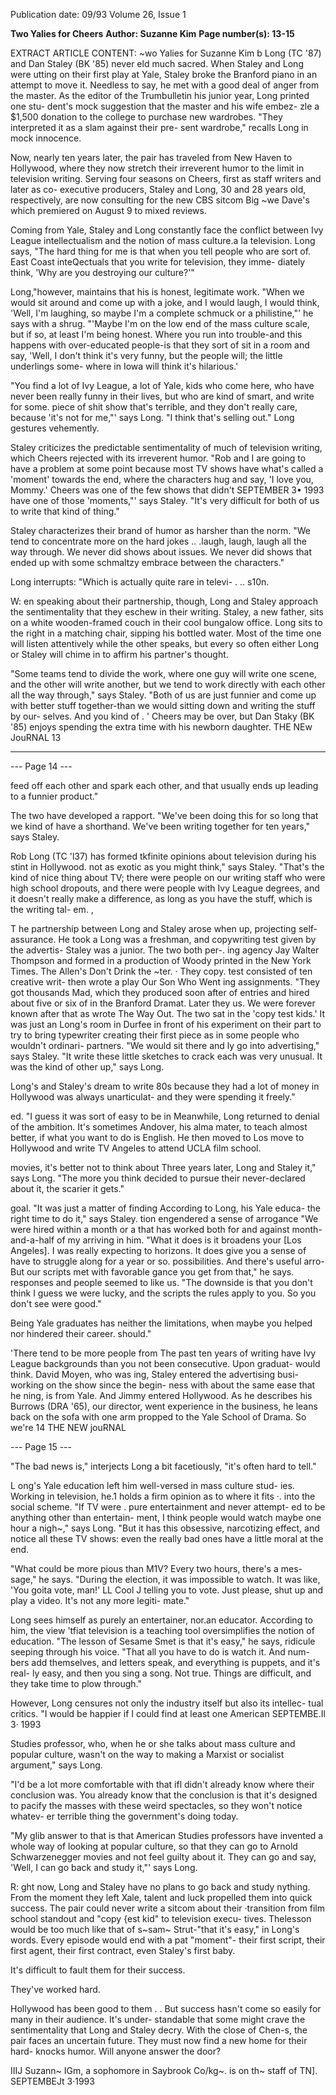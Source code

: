 Publication date: 09/93
Volume 26, Issue 1

**Two Yalies for Cheers**
**Author: Suzanne Kim**
**Page number(s): 13-15**

EXTRACT ARTICLE CONTENT:
~wo Yalies for 
Suzanne Kim 
b Long (TC '87) and Dan Staley (BK '85) never 
eld much sacred. When Staley and Long were 
utting on their first play at Yale, Staley broke the 
Branford piano in an attempt to move it. Needless to say, he 
met with a good deal of anger from the master. As the editor 
of the Trumbulletin his junior year, Long printed one stu-
dent's mock suggestion that the master and his wife embez-
zle a $1,500 donation to the college to purchase new 
wardrobes. "They interpreted it as a slam against their pre-
sent wardrobe," recalls Long in mock innocence. 

Now, nearly ten years later, the pair has traveled from 
New Haven to Hollywood, where they now stretch their 
irreverent humor to the limit in television writing. Serving 
four seasons on Cheers, first as staff writers and later as co-
executive producers, Staley and Long, 30 and 28 years old, 
respectively, are now consulting for the new CBS sitcom Big 
~we Dave's which premiered on August 9 to mixed reviews. 

Coming from Yale, Staley and Long constantly face the 
conflict between Ivy League intellectualism and the notion 
of mass culture.a Ia television. Long says, "The hard thing 
for me is that when you tell people who are sort of. East 
Coast inteQectuals that you write for television, they imme-
diately think, 'Why are you destroying our culture?'" 

Long,"however, maintains that his is honest, legitimate 
work. "When we would sit around and come up with a joke, 
and I would laugh, I would think, 'Well, I'm laughing, so 
maybe I'm a complete schmuck or a philistine,"' he says with 
a shrug. "'Maybe I'm on the low end of the mass culture 
scale, but if so, at least I'm being honest. Where you run into 
trouble-and this happens with over-educated people-is 
that they sort of sit in a room and say, 'Well, I don't think it's 
very funny, but the people will; the little underlings some-
where in Iowa will think it's hilarious.' 

"You find a lot of Ivy League, a lot of Yale, kids who 
come here, who have never been really funny in their lives, 
but who are kind of smart, and write for some. piece of shit 
show that's terrible, and they don't really care, because 'it's 
not for me,"' says Long. "I think that's selling out." Long 
gestures vehemently. 

Staley criticizes the predictable sentimentality of much 
of television writing, which Cheers rejected with its irreverent 
humor. "Rob and I are going to have a problem at some 
point because most TV shows have what's called a 'moment' 
towards the end, where the characters hug and say, 'I love 
you, Mommy.' Cheers was one of the few shows that didn't 
SEPTEMBER 3• 1993 
have one of those 'moments,"' says Staley. "It's very difficult 
for both of us to write that kind of thing." 

Staley characterizes their brand of humor as harsher 
than the norm. "We tend to concentrate more on the hard 
jokes .. .laugh, laugh, laugh all the way through. We never did 
shows about issues. We never did shows that ended up with 
some schmaltzy embrace between the characters." 

Long interrupts: "Which is actually quite rare in televi-
. .. 
s10n. 

W:
en speaking about their partnership, though, 
Long and Staley approach the sentimentality that 
they eschew in their writing. Staley, a new father, 
sits on a white wooden-framed couch in their cool bungalow 
office. Long sits to the right in a matching chair, sipping his 
bottled water. Most of the time one will listen attentively 
while the other speaks, but every so often either Long or 
Staley will chime in to affirm his partner's thought. 

"Some teams tend to divide the work, where one guy 
will write one scene, and the other will write another, but we 
tend to work directly with each other all the way through," 
says Staley. "Both of us are just funnier and come up with 
better stuff together-than we 
would sitting down and 
writing the stuff by our-
selves. And you kind of 
. 
' 
Cheers may be over, but Dan Staky (BK '85) enjoys spending 
the extra time with his newborn daughter. 
THE NEw JouRNAL 13 


---

--- Page 14 ---

feed off each other and spark 
each other, and that usually ends 
up leading to a funnier product." 

The two have developed a 
rapport. "We've been doing this 
for so long that we kind of have 
a shorthand. We've been writing 
together for ten years," says 
Staley. 

Rob Long (TC 'l37) has formed tkfinite opinions about 
television during his stint in Hollywood. 
not as exotic as you might think," 
says Staley. "That's the kind of 
nice thing about TV; there were 
people on our writing staff who 
were high school dropouts, and 
there were people with Ivy League 
degrees, and it doesn't really make 
a difference, as long as you have 
the stuff, which is the writing tal-
em. , 

T
he partnership between 
Long and Staley arose when 
up, projecting self-assurance. He took a 
Long was a freshman, and 
copywriting test given by the advertis-
Staley was a junior. The two both per-. 
ing agency Jay Walter Thompson and 
formed in a production of Woody 
printed in the New York Times. The 
Allen's Don't Drink the ~ter. · They 
copy. test consisted of ten creative writ-
then wrote a play Our Son Who Went 
ing assignments. "They got thousands 
Mad, which they produced soon after 
of entries and hired about five or six of 
in the Branford Dramat. Later they 
us. We were forever known after that as 
wrote The Way Out. The two sat in 
the 'copy test kids.' It was just an 
Long's room in Durfee in front of his 
experiment on their part to try to bring 
typewriter creating their first piece as 
in some people who wouldn't ordinari-
partners. "We would sit there and 
ly go into advertising," says Staley. "It 
write these little sketches to crack each 
was very unusual. It was the kind of 
other up," says Long. 

Long's and Staley's dream to write 
80s because they had a lot of money 
in Hollywood was always unarticulat-
and they were spending it freely." 

ed. "I guess it was sort of easy to be in 
Meanwhile, Long returned to 
denial of the ambition. It's sometimes 
Andover, his alma mater, to teach 
almost better, if what you want to do is 
English. He then moved to Los 
move to Hollywood and write TV 
Angeles to attend UCLA film school. 

movies, it's better not to think about 
Three years later, Long and Staley 
it," says Long. "The more you think 
decided to pursue their never-declared 
about it, the scarier it gets." 

goal. "It was just a matter of finding 
According to Long, his Yale educa-
the right time to do it," says Staley. 
tion engendered a sense of arrogance 
"We were hired within a month or a 
that has worked both for and against 
month-and-a-half of my arriving in 
him. "What it does is it broadens your 
[Los Angeles]. I was really expecting to 
horizons. It does give you a sense of 
have to struggle along for a year or so. 
possibilities. And there's useful arro-
But our scripts met with favorable 
gance you get from that," he says. 
responses and people seemed to like us. 
"The downside is that you don't think 
I guess we were lucky, and the scripts 
the rules apply to you. So you don't see 
were good." 

Being Yale graduates has neither 
the limitations, when maybe you 
helped nor hindered their career. 
should." 

'There tend to be more people from 
The past ten years of writing have 
Ivy League backgrounds than you 
not been consecutive. Upon graduat-
would think. David Moyen, who was 
ing, Staley entered the advertising busi-
working on the show since the begin-
ness with about the same ease that he 
ning, is from Yale. And Jimmy 
entered Hollywood. As he describes his 
Burrows (DRA '65), our director, went 
experience in the business, he leans 
back on the sofa with one arm propped 
to the Yale School of Drama. So we're 
14 THE NEW jouRNAL 



--- Page 15 ---

"The bad news is," interjects 
Long a bit facetiously, "it's often hard 
to tell." 

L
ong's Yale education left him 
well-versed in mass culture stud-
ies. Working in television, he.1 
holds a firm opinion as to where it fits ·. 
into the social scheme. "If TV were . 
pure entertainment and never attempt-
ed to be anything other than entertain-
ment, I think people would watch 
maybe one hour a nigh~," says Long. 
"But it has this obsessive, narcotizing 
effect, and notice all these TV shows: 
even the really bad ones have a little 
moral at the end. 

"What could be more pious than 
M1V? Every two hours, there's a mes-
sage," he says. "During the election, it 
was impossible to watch. It was like, 
'You goita vote, man!' LL Cool J telling 
you to vote. Just please, shut up and 
play a video. It's not any more legiti-
mate." 

Long sees himself as purely an 
entertainer, nor.an educator. According 
to him, the view 'tfiat television is a 
teaching tool oversimplifies the notion 
of education. "The lesson of Sesame 
Smet is that it's easy," he says, ridicule 
seeping through his voice. "That all 
you have to do is watch it. And num-
bers add themselves, and letters speak, 
and everything is puppets, and it's real-
ly easy, and then you sing a song. Not 
true. Things are difficult, and they 
take time to plow through." 

However, Long censures not only 
the industry itself but also its intellec-
tual critics. "I would be happier if I 
could find at least one American 
SEPTEMBE.Il 3· 1993 

Studies professor, who, when he or she 
talks about mass culture and popular 
culture, wasn't on the way to making a 
Marxist or socialist argument," says 
Long. 

"I'd be a lot more comfortable 
with that ifl didn't already know where 
their conclusion was. You already know 
that the conclusion is that it's designed 
to pacify the masses with these weird 
spectacles, so they won't notice whatev-
er terrible thing the government's 
doing today. 

"My glib answer to that is that 
American Studies professors have 
invented a whole way of looking at 
popular culture, so that they can go to 
Arnold Schwarzenegger movies and 
not feel guilty about it. They can go 
and say, 'Well, I can go back and study 
it,"' says Long. 

R:
ght now, Long and Staley have 
no plans to go back and study 
nything. From the moment 
they left Xale, talent and luck propelled 
them into quick success. The pair 
could never write a sitcom about their 
·transition from film school standout 
and "copy {est kid" to television execu-
tives. Thelesson would be too much 
like that of s~sam~ Strut-"that it's 
easy," in Long's words. Every episode 
would end with a pat "moment"-
their first script, their first agent, their 
first contract, even Staley's first baby. 

It's difficult to fault them for their 
success. 

They've worked 
hard. 

Hollywood has been good to them . . 
But success hasn't come so easily for 
many in their audience. It's under-
standable that some might crave the 
sentimentality that Long and Staley 
decry. With the close of Chen-s, the pair 
faces an uncertain future. They must 
now find a new home for their hard-
knocks humor. Will anyone answer the 
door? 

IIIJ 
Suzann~ IGm, a sophomore in Saybrook 
Co/kg~. is on th~ staff of TN]. 
SEPTEMBEJt 3·1993